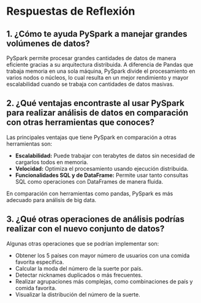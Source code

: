 # Respuestas de Reflexión

## 1. ¿Cómo te ayuda PySpark a manejar grandes volúmenes de datos?

PySpark permite procesar grandes cantidades de datos de manera eficiente gracias a su arquitectura distribuida. A diferencia de Pandas que trabaja memoria en una sola máquina, PySpark divide el procesamiento en varios nodos o núcleos, lo cual resulta en un mejor rendimiento y mayor escalabilidad cuando se trabaja con cantidades de datos masivas. 

## 2. ¿Qué ventajas encontraste al usar PySpark para realizar análisis de datos en comparación con otras herramientas que conoces?

Las principales ventajas que tiene PySpark en comparación a otras herramientas son: 
- **Escalabilidad:** Puede trabajar con terabytes de datos sin necesidad de cargarlos todos en memoria.
- **Velocidad:** Optimiza el procesamiento usando ejecución distribuida.
- **Funcionalidades SQL y de DataFrame:** Permite usar tanto consultas SQL como operaciones con DataFrames de manera fluida.

En comparación con herramientas como pandas, PySpark es más adecuado para análisis de big data.

## 3. ¿Qué otras operaciones de análisis podrías realizar con el nuevo conjunto de datos?

Algunas otras operaciones que se podrían implementar son:

- Obtener los 5 países con mayor número de usuarios con una comida favorita específica.
- Calcular la moda del número de la suerte por país.
- Detectar nicknames duplicados o más frecuentes.
- Realizar agrupaciones más complejas, como combinaciones de país y comida favorita.
- Visualizar la distribución del número de la suerte.

